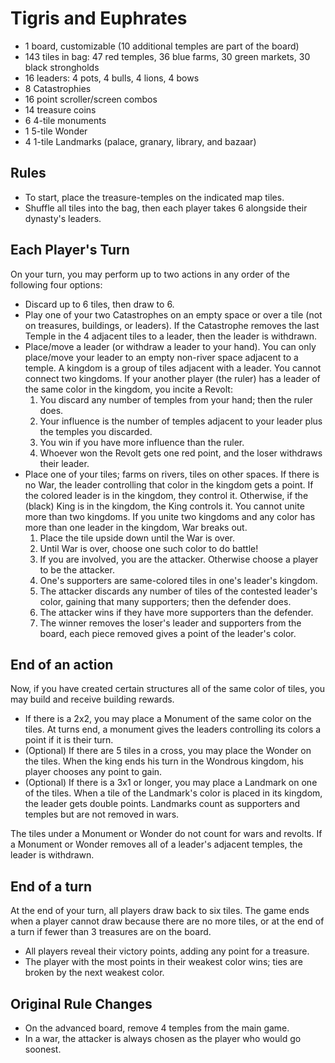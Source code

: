 # Tigris and Euphrates

- 1 board, customizable (10 additional temples are part of the board)
- 143 tiles in bag: 47 red temples, 36 blue farms, 30 green markets, 30 black strongholds
- 16 leaders: 4 pots, 4 bulls, 4 lions, 4 bows
- 8 Catastrophies
- 16 point scroller/screen combos
- 14 treasure coins
- 6 4-tile monuments
- 1 5-tile Wonder
- 4 1-tile Landmarks (palace, granary, library, and bazaar)

## Rules

- To start, place the treasure-temples on the indicated map tiles.
- Shuffle all tiles into the bag, then each player takes 6 alongside their dynasty's leaders.

## Each Player's Turn

On your turn, you may perform up to two actions in any order of the following four options:

- Discard up to 6 tiles, then draw to 6.
- Play one of your two Catastrophes on an empty space or over a tile (not on treasures, buildings, or leaders).
  If the Catastrophe removes the last Temple in the 4 adjacent tiles to a leader, then the leader is withdrawn.
- Place/move a leader (or withdraw a leader to your hand).
  You can only place/move your leader to an empty non-river space adjacent to a temple.
  A kingdom is a group of tiles adjacent with a leader. You cannot connect two kingdoms.
  If your another player (the ruler) has a leader of the same color in the kingdom, you incite a Revolt:
  1. You discard any number of temples from your hand; then the ruler does.
  2. Your influence is the number of temples adjacent to your leader plus the temples you discarded.
  3. You win if you have more influence than the ruler.
  4. Whoever won the Revolt gets one red point, and the loser withdraws their leader.
- Place one of your tiles; farms on rivers, tiles on other spaces.
  If there is no War, the leader controlling that color in the kingdom gets a point.
  If the colored leader is in the kingdom, they control it. Otherwise, if the (black) King is in the kingdom, the King controls it.
  You cannot unite more than two kingdoms.
  If you unite two kingdoms and any color has more than one leader in the kingdom, War breaks out.
  1. Place the tile upside down until the War is over.
  2. Until War is over, choose one such color to do battle!
  3. If you are involved, you are the attacker. Otherwise choose a player to be the attacker.
  4. One's supporters are same-colored tiles in one's leader's kingdom.
  5. The attacker discards any number of tiles of the contested leader's color, gaining that many supporters; then the defender does.
  6. The attacker wins if they have more supporters than the defender.
  7. The winner removes the loser's leader and supporters from the board, each piece removed gives a point of the leader's color.

## End of an action

Now, if you have created certain structures all of the same color of tiles, you may build and receive building rewards.

- If there is a 2x2, you may place a Monument of the same color on the tiles.
  At turns end, a monument gives the leaders controlling its colors a point if it is their turn.
- (Optional) If there are 5 tiles in a cross, you may place the Wonder on the tiles.
  When the king ends his turn in the Wondrous kingdom, his player chooses any point to gain.
- (Optional) If there is a 3x1 or longer, you may place a Landmark on one of the tiles.
  When a tile of the Landmark's color is placed in its kingdom, the leader gets double points.
  Landmarks count as supporters and temples but are not removed in wars.

The tiles under a Monument or Wonder do not count for wars and revolts.
If a Monument or Wonder removes all of a leader's adjacent temples, the leader is withdrawn.

## End of a turn

At the end of your turn, all players draw back to six tiles.
The game ends when a player cannot draw because there are no more tiles, or at the end of a turn if fewer than 3 treasures are on the board.

- All players reveal their victory points, adding any point for a treasure.
- The player with the most points in their weakest color wins; ties are broken by the next weakest color.

## Original Rule Changes

- On the advanced board, remove 4 temples from the main game.
- In a war, the attacker is always chosen as the player who would go soonest.
